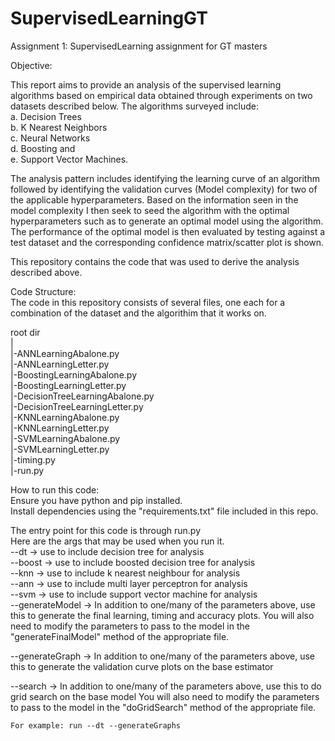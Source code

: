 # SupervisedLearningGT
Assignment 1: SupervisedLearning assignment for GT masters

Objective:

This report aims to provide an analysis of the supervised learning algorithms based on empirical data obtained through experiments on two datasets described below. The algorithms surveyed include:\
a. Decision Trees\
b. K Nearest Neighbors\
c. Neural Networks\
d. Boosting and\
e. Support Vector Machines.

The analysis pattern includes identifying the learning curve of an algorithm followed by identifying the validation curves (Model complexity) for two of the applicable hyperparameters. Based on the information seen in the model complexity I then seek to seed the algorithm with the optimal hyperparameters such as to generate an optimal model using the algorithm. The performance of the optimal model is then evaluated by testing against a test dataset and the corresponding confidence matrix/scatter plot is shown.

This repository contains the code that was used to derive the analysis described above.

Code Structure:\
The code in this repository consists of several files, one each for a combination of the dataset and the algorithim that it works on.

root dir\
	|\
	|-ANNLearningAbalone.py\
	|-ANNLearningLetter.py\
	|-BoostingLearningAbalone.py\
	|-BoostingLearningLetter.py\
	|-DecisionTreeLearningAbalone.py\
	|-DecisionTreeLearningLetter.py\
	|-KNNLearningAbalone.py\
	|-KNNLearningLetter.py\
	|-SVMLearningAbalone.py\
	|-SVMLearningLetter.py\
	|-timing.py\
	|-run.py

How to run this code:\
Ensure you have python and pip installed.\
Install dependencies using the "requirements.txt" file included in this repo.

The entry point for this code is through run.py\
Here are the args that may be used when you run it.\
--dt 				-> use to include decision tree for analysis\
--boost				-> use to include boosted decision tree for analysis\
--knn				-> use to include k nearest neighbour for analysis\
--ann				-> use to include multi layer perceptron for analysis\
--svm				-> use to include support vector machine for analysis\
--generateModel			-> In addition to one/many of the parameters above, use this to generate the final learning, timing and accuracy plots. You will also need to modify the parameters to pass to the model in the "generateFinalModel"	method of the appropriate file.
					   
--generateGraph			-> In addition to one/many of the parameters above, use this to generate the validation curve plots on the base estimator

--search			-> In addition to one/many of the parameters above, use this to do grid search on the base model
				   You will also need to modify the parameters to pass to the model in the "doGridSearch"	method of the appropriate file.
					   
	For example: run --dt --generateGraphs
